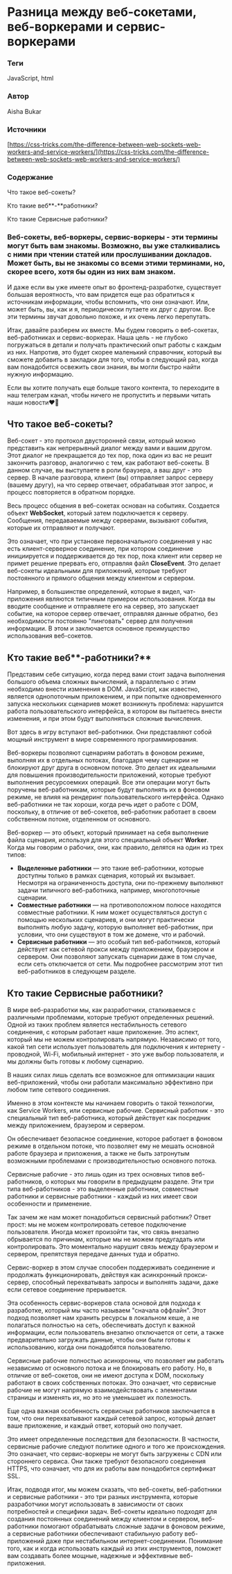 # Разница между веб-сокетами, веб-воркерами и сервис-воркерами

### Теги

JavaScript, html

### Автор

Aisha Bukar

### Источники

[https://css-tricks.com/the-difference-between-web-sockets-web-workers-and-service-workers/](https://css-tricks.com/the-difference-between-web-sockets-web-workers-and-service-workers/)

### **Содержание**

Что такое веб-сокеты?

Кто такие веб**-**работники? 

Кто такие Сервисные работники?

### Веб-сокеты, веб-воркеры, сервис-воркеры - эти термины могут быть вам знакомы. Возможно, вы уже сталкивались с ними при чтении статей или прослушивании докладов. Может быть, вы не знакомы со всеми этими терминами, но, скорее всего, хотя бы один из них вам знаком. 

И даже если вы уже имеете опыт во фронтенд-разработке, существует большая вероятность, что вам придется еще раз обратиться к источникам информации, чтобы вспомнить, что они означают. Или, может быть, вы, как и я, периодически путаете их друг с другом. Все эти термины звучат довольно похоже, и их очень легко перепутать.

Итак, давайте разберем их вместе. Мы будем говорить о веб-сокетах, веб-работниках и сервис-воркерах. Наша цель - не глубоко погружаться в детали и получать практический опыт работы с каждым из них. Напротив, это будет скорее маленький справочник, который вы сможете добавить в закладки для того, чтобы в следующий раз, когда вам понадобится освежить свои знания, вы могли быстро найти нужную информацию.

Если вы хотите получать еще больше такого контента, то переходите в наш телеграм канал, чтобы ничего не пропустить и первыми читать наши новости❤️🫶

## Что такое веб-сокеты?

Веб-сокет - это протокол двусторонней связи, который можно представить как непрерывный диалог между вами и вашим другом. Этот диалог не прекращается до тех пор, пока один из вас не решит закончить разговор, аналогично с тем, как работают веб-сокеты. В данном случае, вы выступаете в роли браузера, а ваш друг - это сервер. В начале разговора, клиент (вы) отправляет запрос серверу (вашему другу), на что сервер отвечает, обрабатывая этот запрос, и процесс повторяется в обратном порядке.

Весь процесс общения в веб-сокетах основан на событиях. Создается объект **WebSocket**, который затем подключается к серверу. Сообщения, передаваемые между серверами, вызывают события, которые их отправляют и получают.

Это означает, что при установке первоначального соединения у нас есть клиент-серверное соединение, при котором соединение инициируется и поддерживается до тех пор, пока клиент или сервер не примет решение прервать его, отправляя файл **CloseEvent**. Это делает веб-сокеты идеальными для приложений, которые требуют постоянного и прямого общения между клиентом и сервером.

Например, в большинстве определений, которые я видел, чат-приложения являются типичным примером использования. Когда вы вводите сообщение и отправляете его на сервер, это запускает событие, на которое сервер отвечает, отправляя данные обратно, без необходимости постоянно "пинговать" сервер для получения информации. В этом и заключается основное преимущество использования веб-сокетов.

## Кто такие веб**-работники?**

Представим себе ситуацию, когда перед вами стоит задача выполнения большого объема сложных вычислений, а параллельно с этим необходимо внести изменения в DOM. JavaScript, как известно, является однопоточным приложением, и при попытке одновременного запуска нескольких сценариев может возникнуть проблема: нарушится работа пользовательского интерфейса, в котором вы пытаетесь внести изменения, и при этом будут выполняться сложные вычисления.

Вот здесь в игру вступают веб-работники. Они представляют собой мощный инструмент в мире современного программирования.

Веб-воркеры позволяют сценариям работать в фоновом режиме, выполняя их в отдельных потоках, благодаря чему сценарии не блокируют друг друга в основном потоке. Это делает их идеальными для повышения производительности приложений, которые требуют выполнения ресурсоемких операций. Все эти операции могут быть поручены веб-работникам, которые будут выполнять их в фоновом режиме, не влияя на рендеринг пользовательского интерфейса. Однако веб-работники не так хороши, когда речь идет о работе с DOM, поскольку, в отличие от веб-сокетов, веб-работник работает в своем собственном потоке, отделенном от основного.

Веб-воркер — это объект, который принимает на себя выполнение файла сценария, используя для этого специальный объект **Worker**. Когда мы говорим о рабочих, они, как правило, делятся на один из трех типов:

- **Выделенные работники** — это такие веб-работники, которые доступны только в рамках сценария, который их вызывает. Несмотря на ограниченность доступа, они по-прежнему выполняют задачи типичного веб-работника, например, многопоточные сценарии.
- **Совместные работники** — на противоположном полюсе находятся совместные работники. К ним может осуществляться доступ с помощью нескольких сценариев, и они могут практически выполнять любую задачу, которую выполняет веб-работник, при условии, что они существуют в том же домене, что и рабочий.
- **Сервисные работники** — это особый тип веб-работников, который действует как сетевой прокси между приложением, браузером и сервером. Они позволяют запускать сценарии даже в том случае, если сеть отключается от сети. Мы подробнее рассмотрим этот тип веб-работников в следующем разделе.

## Кто такие Сервисные работники?

В мире веб-разработки мы, как разработчики, сталкиваемся с различными проблемами, которые требуют определенных решений. Одной из таких проблем является нестабильность сетевого соединения, с которым работает наше приложение. Это аспект, который мы не можем контролировать напрямую. Независимо от того, какой тип сети использует пользователь для подключения к интернету - проводной, Wi-Fi, мобильный интернет - это уже выбор пользователя, и мы должны быть готовы к любому сценарию. 

В наших силах лишь сделать все возможное для оптимизации наших веб-приложений, чтобы они работали максимально эффективно при любом типе сетевого соединения.

Именно в этом контексте мы начинаем говорить о такой технологии, как Service Workers, или сервисные рабочие. Сервисный работник - это специальный тип веб-работника, который действует как посредник между приложением, браузером и сервером. 

Он обеспечивает безопасное соединение, которое работает в фоновом режиме в отдельном потоке, что позволяет ему не мешать основной работе браузера и приложения, а также не быть затронутым возможными проблемами с производительностью основного потока.

Сервисные рабочие - это лишь один из трех основных типов веб-работников, о которых мы говорили в предыдущем разделе. Эти три типа веб-работников - это выделенные работники, совместные работники и сервисные работники - каждый из них имеет свои особенности и применение.

Так зачем же нам может понадобиться сервисный работник? Ответ прост: мы не можем контролировать сетевое подключение пользователя. Иногда может произойти так, что связь внезапно обрывается по причинам, которые мы не можем предугадать или контролировать. Это моментально нарушит связь между браузером и сервером, препятствуя передаче данных туда и обратно. 

Сервис-воркер в этом случае способен поддерживать соединение и продолжать функционировать, действуя как асинхронный прокси-сервер, способный перехватывать запросы и выполнять задачи, даже если сетевое соединение прерывается.

Эта особенность сервис-воркеров стала основой для подхода к разработке, который мы часто называем "сначала оффлайн". Этот подход позволяет нам хранить ресурсы в локальном кеше, а не полагаться полностью на сеть, обеспечивать доступ к важной информации, если пользователь внезапно отключается от сети, а также предварительно загружать данные, чтобы они были готовы к использованию, когда они понадобятся пользователю.

Сервисные рабочие полностью асинхронны, что позволяет им работать независимо от основного потока и не блокировать его работу. Но, в отличие от веб-сокетов, они не имеют доступа к DOM, поскольку работают в своих собственных потоках. Это означает, что сервисные рабочие не могут напрямую взаимодействовать с элементами страницы и изменять их, но это не уменьшает их полезность.

Еще одна важная особенность сервисных работников заключается в том, что они перехватывают каждый сетевой запрос, который делает ваше приложение, и каждый ответ, который оно получает. 

Это имеет определенные последствия для безопасности. В частности, сервисные рабочие следуют политике одного и того же происхождения. Это означает, что сервис-воркеры не могут быть загружены с CDN или стороннего сервиса. Они также требуют безопасного соединения HTTPS, что означает, что для их работы вам понадобится сертификат SSL.

Итак, подводя итог, мы можем сказать, что веб-сокеты, веб-работники и сервисные работники - это три разных инструмента, которые разработчики могут использовать в зависимости от своих потребностей и специфики задач. Веб-сокеты идеально подходят для создания постоянных соединений между клиентом и сервером, веб-работники помогают обрабатывать сложные задачи в фоновом режиме, а сервисные работники обеспечивают стабильную работу веб-приложений даже при нестабильном интернет-соединении. Понимание того, как и когда использовать каждый из этих инструментов, поможет вам создавать более мощные, надежные и эффективные веб-приложения.